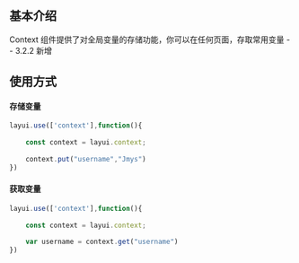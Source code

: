 ## 基本介绍

Context 组件提供了对全局变量的存储功能，你可以在任何页面，存取常用变量 -- 3.2.2 新增


## 使用方式

#### 存储变量

```javascript
layui.use(['context'],function(){
	
	const context = layui.context;
	
	context.put("username","Jmys")
})
```

#### 获取变量

```javascript
layui.use(['context'],function(){
	
	const context = layui.context;
	
	var username = context.get("username")
})
```